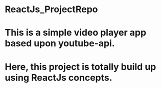# ReactJs_ProjectRepo
# This is a simple video player app based upon youtube-api.
# Here, this project is totally build up using ReactJs concepts. 
